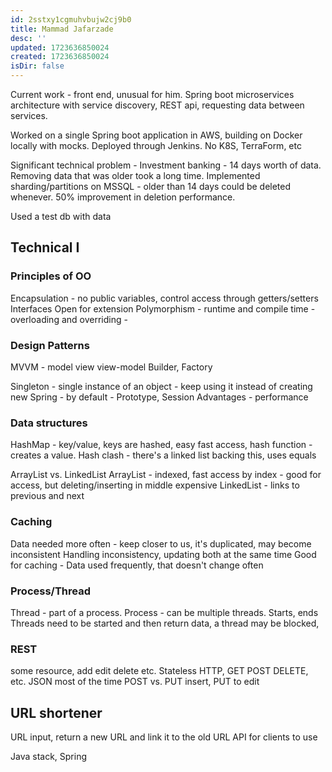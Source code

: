 ```yaml
---
id: 2sstxy1cgmuhvbujw2cj9b0
title: Mammad Jafarzade
desc: ''
updated: 1723636850024
created: 1723636850024
isDir: false
---
```

Current work - front end, unusual for him.
Spring boot microservices architecture with service discovery, REST api, requesting data between services.

Worked on a single Spring boot application in AWS, building on Docker locally with mocks. Deployed through Jenkins.
No K8S, TerraForm, etc

Significant technical problem - Investment banking - 14 days worth of data. Removing data that was older took a long time. Implemented sharding/partitions on MSSQL - older than 14 days could be deleted whenever. 50% improvement in deletion performance. 

Used a test db with data

## Technical I
### Principles of OO
Encapsulation - no public variables, control access through getters/setters
Interfaces
Open for extension
Polymorphism - runtime and compile time - overloading and overriding - 
### Design Patterns
MVVM - model view view-model
Builder, Factory

Singleton - single instance of an object - keep using it instead of creating new 
Spring - by default - Prototype, Session
Advantages - performance

### Data structures
HashMap - key/value, keys are hashed, easy fast access, 
hash function - creates a value. Hash clash - there's a linked list backing this, uses equals

ArrayList vs. LinkedList
ArrayList - indexed, fast access by index - good for access, but deleting/inserting in middle expensive
LinkedList - links to previous and next

### Caching
Data needed more often - keep closer to us, it's duplicated, may become inconsistent
Handling inconsistency, updating both at the same time
Good for caching - Data used frequently, that doesn't change often

### Process/Thread
Thread - part of a process. 
Process - can be multiple threads. Starts, ends
Threads need to be started and then return data, a thread may be blocked, 

### REST
some resource, add edit delete etc. Stateless HTTP, GET POST DELETE, etc. JSON most of the time
POST vs. PUT insert, PUT to edit

## URL shortener
URL input, return a new URL and link it to the old URL
API for clients to use

Java stack, Spring


